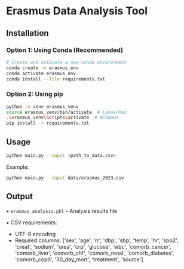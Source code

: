 
# Erasmus Data Analysis Tool

## Installation

### Option 1: Using Conda (Recommended)
```bash
# Create and activate a new conda environment
conda create -n erasmus_env 
conda activate erasmus_env
conda install --file requirements.txt
```

### Option 2: Using pip
```bash
python -m venv erasmus_venv
source erasmus_venv/bin/activate  # Linux/Mac
.\erasmus_venv\Scripts\activate  # Windows
pip install -r requirements.txt
```

## Usage
```bash
python main.py --input <path_to_data.csv>
```
Example:
```bash
python main.py --input data/erasmus_2023.csv
```

## Output
• `erasmus_analysis.pkl` - Analysis results file


• CSV requirements:
  - UTF-8 encoding
  - Required columns: ['sex', 'age', 'rr', 'dbp', 'sbp', 'temp', 'hr', 'spo2', 'creat', 'sodium', 'urea',
                        'crp', 'glucose', 'wbc', 'comorb_cancer', 'comorb_liver', 'comorb_chf', 'comorb_renal',
        'comorb_diabetes', 'comorb_copd', '30_day_mort', 'treatment', 'source']

```
